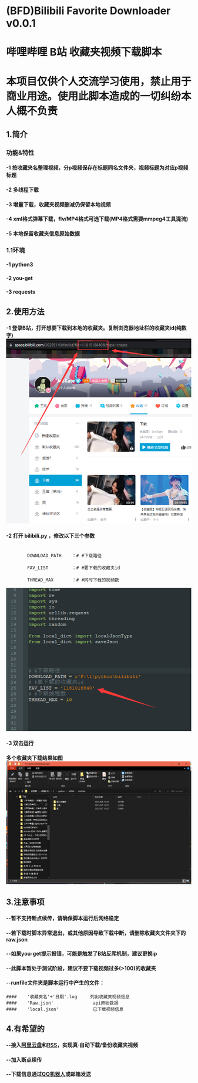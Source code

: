 # (BFD)Bilibili Favorite Downloader v0.0.1
# 哔哩哔哩 B站 收藏夹视频下载脚本
# 本项目仅供个人交流学习使用，禁止用于商业用途。使用此脚本造成的一切纠纷本人概不负责
## 1.简介
### 功能&特性
#### -1 按收藏夹名整理视频，分p视频保存在标题同名文件夹，视频标题为对应p视频标题
#### -2 多线程下载
#### -3 增量下载，收藏夹视频删减仍保留本地视频
#### -4 xml格式弹幕下载，flv/MP4格式可选下载(MP4格式需要mmpeg4工具混流)
#### -5 本地保留收藏夹信息原始数据
### 1.1环境
#### -1 python3
#### -2 you-get
#### -3 requests
## 2.使用方法
#### -1 登录B站，打开想要下载到本地的收藏夹。复制浏览器地址栏的收藏夹id(纯数字)![avatar](./example/1.png)
#### -2 打开 bilibili.py ，修改以下三个参数
```
        
        DOWNLOAD_PATH    ：# #下载路径
        
        FAV_LIST         ：# #要下载的收藏夹id

        THREAD_MAX       ：# #同时下载的视频数
```
![avatar](./example/2.png)
#### -3 双击运行
#### 多个收藏夹下载结果如图![avatar](./example/3.png)
## 3.注意事项
#### --暂不支持断点续传，请确保脚本运行后网络稳定
#### --若下载时脚本异常退出，或其他原因导致下载中断，请删除收藏夹文件夹下的raw.json
#### --如果you-get提示报错，可能是触发了B站反爬机制，建议更换ip
#### --此脚本暂处于测试阶段，建议不要下载视频过多(>100)的收藏夹
#### --runfile文件夹是脚本运行中产生的文件：
```
####    '收藏夹名'+'日期'.log     列出收藏夹视频信息
####    'Raw.json'               api原始数据
####    'local.json'             已下载视频信息
```
## 4.有希望的
#### --接入[阿里云盘](https://github.com/tickstep/aliyunpan)和[RSS](https://github.com/DIYgod/RSSHub)，实现真·自动下载/备份收藏夹视频
#### --加入断点续传
#### --下载信息通过[QQ机器人](https://qmsg.zendee.cn/me.html#/login)或邮箱发送
